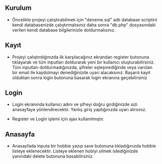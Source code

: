 ## Kurulum
- Öncelikle projeyi çalıştırabilmek için "deneme.sql" adlı database scriptini kendi databasenizde çalıştırmalısınız daha sonra "db.php" dosyasındaki verileri
kendi database bilgilerinizle doldurmalısınız.

## Kayıt
- Projeyi çalıştırdığınızda ilk karşılacağınız ekrandan register butonuna tıklayarak ve tüm inputları doldurarak yeni bir kullanıcı oluşturabilirsiniz.
Tüm inputları doldurmadığınızda, şifreler eşleşmediğinde veya varolan bir email ile kaydolmayı denediğinizde uyarı alacaksınız. Başarılı kayıt olduktan sonra
login butonuna basarak login ekranına geçebilirsiniz

##  Login
- Login ekranında kullanıcı adını ve şifreyi doğru girdiğinizde sizi anasayfaya yönlendirecektir. Yanlış giriş yaptığınızda uyarı alırsınız.

- Register ve Login işlemi için ajax kullanılmıştır.
 
## Anasayfa
- Anasayfada inputa bir hobbie yazıp save butonuna tıkladığınızda hobbie listeye eklenecektir. Listeye eklenen hobiyi silmek istediğinizde yanındaki 
delete butonuna basabilirsiniz.
